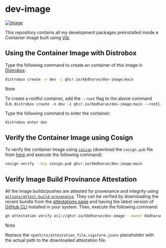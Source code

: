 # dev-image

[![Image](https://github.com/kbdharun/dev-image/actions/workflows/image.yml/badge.svg)](https://github.com/kbdharun/dev-image/actions/workflows/image.yml)

This repository contains all my development packages preinstalled inside a Container image built using [Vib](https://github.com/Vanilla-OS/Vib).

## Using the Container Image with Distrobox

Type the following command to create an container of this image in [Distrobox](https://github.com/89luca89/distrobox):

```sh
distrobox create -n dev -i ghcr.io/kbdharun/dev-image:main
```

> [!NOTE]
> To create a rootful container, add the `--root` flag to the above command (i.e. `distrobox create -n dev -i ghcr.io/kbdharun/dev-image:main --root`).

Type the following command to enter the container:

```sh
distrobox enter dev
```

## Verify the Container Image using Cosign

To verify the container image using [`cosign`](https://github.com/sigstore/cosign) (download the `cosign.pub` file from [here](https://github.com/kbdharun/dev-image/blob/main/cosign.pub) and execute the following command):

```zsh
cosign verify --key cosign.pub ghcr.io/kbdharun/dev-image:main
```

## Verify Image Build Provinance Attestation

All the image builds/pushes are attested for provenance and integrity using [`actions/attest-build-provenance`](https://github.com/actions/attest-build-provenance). They can be verfied by downloading the recent bundle from the [attestations page](https://github.com/kbdharun/dev-image/attestations) and having the latest version of [GitHub CLI](https://github.com/cli/cli/releases/latest) installed in your system. Then, execute the following command:

```sh
gh attestation verify oci://ghcr.io/kbdharun/dev-image --owner kbdharun --bundle <path/to/attestation_file.sigstore.json>
```

> [!NOTE]
> Replace the `<path/to/attestation_file.sigstore.json>` placeholder with the actual path to the downloaded attestation file.
